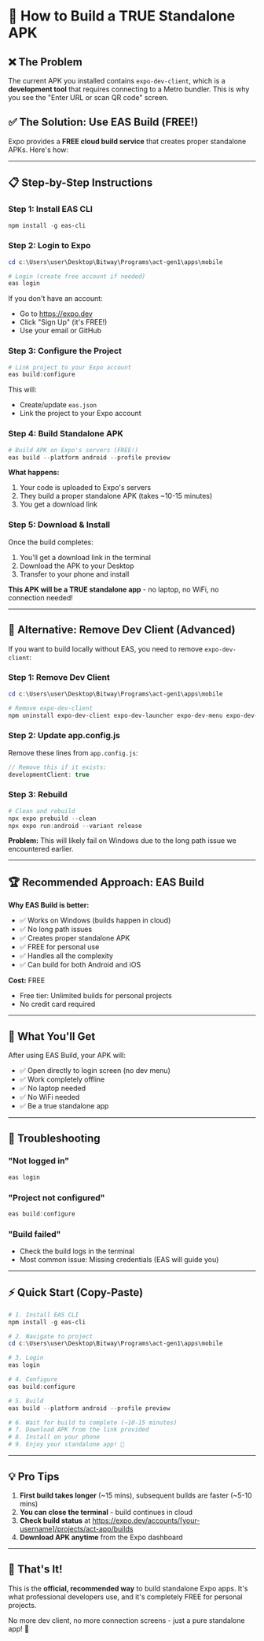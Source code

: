 # 🚀 How to Build a TRUE Standalone APK

## ❌ The Problem

The current APK you installed contains `expo-dev-client`, which is a **development tool** that requires connecting to a Metro bundler. This is why you see the "Enter URL or scan QR code" screen.

## ✅ The Solution: Use EAS Build (FREE!)

Expo provides a **FREE cloud build service** that creates proper standalone APKs. Here's how:

---

## 📋 Step-by-Step Instructions

### **Step 1: Install EAS CLI**

```powershell
npm install -g eas-cli
```

### **Step 2: Login to Expo**

```powershell
cd c:\Users\user\Desktop\Bitway\Programs\act-gen1\apps\mobile

# Login (create free account if needed)
eas login
```

If you don't have an account:
- Go to https://expo.dev
- Click "Sign Up" (it's FREE!)
- Use your email or GitHub

### **Step 3: Configure the Project**

```powershell
# Link project to your Expo account
eas build:configure
```

This will:
- Create/update `eas.json`
- Link the project to your Expo account

### **Step 4: Build Standalone APK**

```powershell
# Build APK on Expo's servers (FREE!)
eas build --platform android --profile preview
```

**What happens:**
1. Your code is uploaded to Expo's servers
2. They build a proper standalone APK (takes ~10-15 minutes)
3. You get a download link

### **Step 5: Download & Install**

Once the build completes:
1. You'll get a download link in the terminal
2. Download the APK to your Desktop
3. Transfer to your phone and install

**This APK will be a TRUE standalone app** - no laptop, no WiFi, no connection needed!

---

## 🎯 Alternative: Remove Dev Client (Advanced)

If you want to build locally without EAS, you need to remove `expo-dev-client`:

### **Step 1: Remove Dev Client**

```powershell
cd c:\Users\user\Desktop\Bitway\Programs\act-gen1\apps\mobile

# Remove expo-dev-client
npm uninstall expo-dev-client expo-dev-launcher expo-dev-menu expo-dev-menu-interface
```

### **Step 2: Update app.config.js**

Remove these lines from `app.config.js`:
```javascript
// Remove this if it exists:
developmentClient: true
```

### **Step 3: Rebuild**

```powershell
# Clean and rebuild
npx expo prebuild --clean
npx expo run:android --variant release
```

**Problem:** This will likely fail on Windows due to the long path issue we encountered earlier.

---

## 🏆 Recommended Approach: EAS Build

**Why EAS Build is better:**
- ✅ Works on Windows (builds happen in cloud)
- ✅ No long path issues
- ✅ Creates proper standalone APK
- ✅ FREE for personal use
- ✅ Handles all the complexity
- ✅ Can build for both Android and iOS

**Cost:** FREE
- Free tier: Unlimited builds for personal projects
- No credit card required

---

## 📱 What You'll Get

After using EAS Build, your APK will:
- ✅ Open directly to login screen (no dev menu)
- ✅ Work completely offline
- ✅ No laptop needed
- ✅ No WiFi needed
- ✅ Be a true standalone app

---

## 🐛 Troubleshooting

### "Not logged in"
```powershell
eas login
```

### "Project not configured"
```powershell
eas build:configure
```

### "Build failed"
- Check the build logs in the terminal
- Most common issue: Missing credentials (EAS will guide you)

---

## ⚡ Quick Start (Copy-Paste)

```powershell
# 1. Install EAS CLI
npm install -g eas-cli

# 2. Navigate to project
cd c:\Users\user\Desktop\Bitway\Programs\act-gen1\apps\mobile

# 3. Login
eas login

# 4. Configure
eas build:configure

# 5. Build
eas build --platform android --profile preview

# 6. Wait for build to complete (~10-15 minutes)
# 7. Download APK from the link provided
# 8. Install on your phone
# 9. Enjoy your standalone app! 🎉
```

---

## 💡 Pro Tips

1. **First build takes longer** (~15 mins), subsequent builds are faster (~5-10 mins)
2. **You can close the terminal** - build continues in cloud
3. **Check build status** at https://expo.dev/accounts/[your-username]/projects/act-app/builds
4. **Download APK anytime** from the Expo dashboard

---

## 🎊 That's It!

This is the **official, recommended way** to build standalone Expo apps. It's what professional developers use, and it's completely FREE for personal projects.

No more dev client, no more connection screens - just a pure standalone app! 🚀